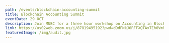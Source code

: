 ```yaml
---
path: /events/blockchain-accounting-summit
title: Blockchain Accounting Summit
eventDate: 29 OCT
description: Join MUBC for a three hour workshop on Accounting in Blockhain! Start off with a one hour introduction to blockchain in the financial information industry. After that, join industry professionals from EY, PwC and more to discuss Blockchain in the Accountant's Emerging Technology Toolbox! Finally, get a live demonstration of EY's OpsChain baseline demo, a blockchain supply chain procurement platform any business analyst can leverage!
link: https://us02web.zoom.us/j/87819495192?pwd=dDdFNkJ0RFFXQTAxTEh0VmNoWTJOQT09
featuredImage: /img/audit.jpg
---
```

